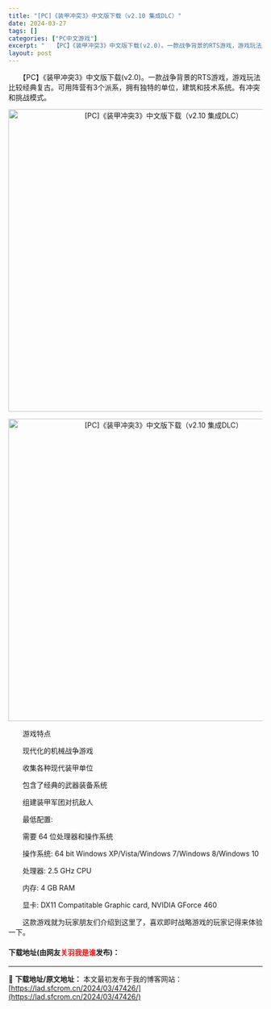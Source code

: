 ```yaml
---
title: "[PC]《装甲冲突3》中文版下载（v2.10 集成DLC）"
date: 2024-03-27
tags: []
categories: ["PC中文游戏"]
excerpt: "　　【PC】《装甲冲突3》中文版下载(v2.0)。一款战争背景的RTS游戏，游戏玩法比较经典复古。可用阵营有3个派系，拥有独特的单位，建筑和技术系统。有冲突和挑战模式。 　　游戏特点 　　现代化的机械战争游戏 　　收集各种现代装甲单位 　　包含了经典的武器装备系统 　　组建装甲军团对抗敌人 　　最低&hellip;"
layout: post
---
```


 <p>　　【PC】《装甲冲突3》中文版下载(v2.0)。一款战争背景的RTS游戏，游戏玩法比较经典复古。可用阵营有3个派系，拥有独特的单位，建筑和技术系统。有冲突和挑战模式。</p> <p align="center"><img align="" border="0" src="https://lad.sfcrom.cn/wp-content/uploads/2024/03/20240327_660372e57739b.webp" width="600" alt="[PC]《装甲冲突3》中文版下载（v2.10 集成DLC）" /></p> <p align="center"><img align="" border="0" src="https://lad.sfcrom.cn/wp-content/uploads/2024/03/20240327_660372e5ee45a.webp" width="600" alt="[PC]《装甲冲突3》中文版下载（v2.10 集成DLC）" /></p> <p>　　游戏特点</p> <p>　　现代化的机械战争游戏</p> <p>　　收集各种现代装甲单位</p> <p>　　包含了经典的武器装备系统</p> <p>　　组建装甲军团对抗敌人</p> <p>　　最低配置:</p> <p>　　需要 64 位处理器和操作系统</p> <p>　　操作系统: 64 bit Windows XP/Vista/Windows 7/Windows 8/Windows 10</p> <p>　　处理器: 2.5 GHz CPU</p> <p>　　内存: 4 GB RAM</p> <p>　　显卡: DX11 Compatitable Graphic card, NVIDIA GForce 460</p> <p>　　这款游戏就为玩家朋友们介绍到这里了，喜欢即时战略游戏的玩家记得来体验一下。</p> <p><h4>下载地址(由网友<font color="red">关羽我是谁</font>发布)：</h4></p> 

---
📖 **下载地址/原文地址：** 本文最初发布于我的博客网站：[https://lad.sfcrom.cn/2024/03/47426/](https://lad.sfcrom.cn/2024/03/47426/)
